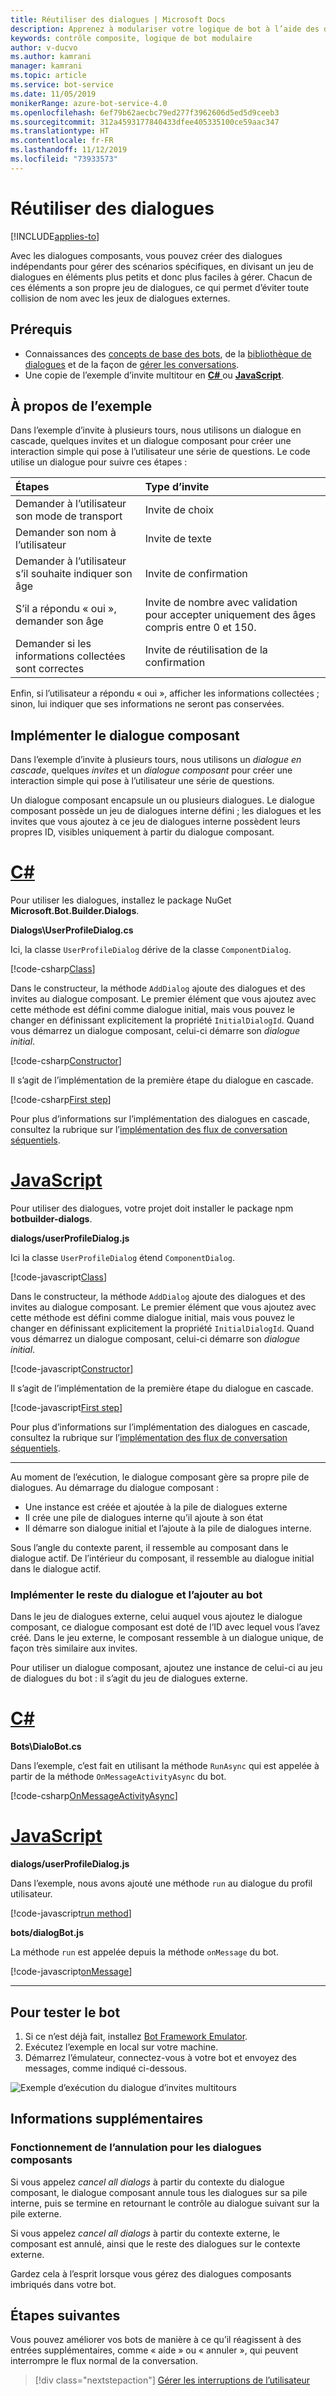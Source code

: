 ```yaml
---
title: Réutiliser des dialogues | Microsoft Docs
description: Apprenez à modulariser votre logique de bot à l’aide des dialogues composants du kit SDK Bot Framework.
keywords: contrôle composite, logique de bot modulaire
author: v-ducvo
ms.author: kamrani
manager: kamrani
ms.topic: article
ms.service: bot-service
ms.date: 11/05/2019
monikerRange: azure-bot-service-4.0
ms.openlocfilehash: 6ef79b62aecbc79ed277f3962606d5ed5d9ceeb3
ms.sourcegitcommit: 312a4593177840433dfee405335100ce59aac347
ms.translationtype: HT
ms.contentlocale: fr-FR
ms.lasthandoff: 11/12/2019
ms.locfileid: "73933573"
---
```

# <a name="reuse-dialogs"></a>Réutiliser des dialogues

[!INCLUDE[applies-to](../includes/applies-to.md)]

Avec les dialogues composants, vous pouvez créer des dialogues indépendants pour gérer des scénarios spécifiques, en divisant un jeu de dialogues en éléments plus petits et donc plus faciles à gérer. Chacun de ces éléments a son propre jeu de dialogues, ce qui permet d’éviter toute collision de nom avec les jeux de dialogues externes.

## <a name="prerequisites"></a>Prérequis

- Connaissances des [concepts de base des bots][concept-basics], de la [bibliothèque de dialogues][concept-dialogs] et de la façon de [gérer les conversations][simple-flow].
- Une copie de l’exemple d’invite multitour en [**C#** ][cs-sample] ou [**JavaScript**][js-sample].

## <a name="about-the-sample"></a>À propos de l’exemple

Dans l’exemple d’invite à plusieurs tours, nous utilisons un dialogue en cascade, quelques invites et un dialogue composant pour créer une interaction simple qui pose à l’utilisateur une série de questions. Le code utilise un dialogue pour suivre ces étapes :

| Étapes        | Type d’invite  |
|:-------------|:-------------|
| Demander à l’utilisateur son mode de transport | Invite de choix |
| Demander son nom à l’utilisateur | Invite de texte |
| Demander à l’utilisateur s’il souhaite indiquer son âge | Invite de confirmation |
| S’il a répondu « oui », demander son âge  | Invite de nombre avec validation pour accepter uniquement des âges compris entre 0 et 150. |
| Demander si les informations collectées sont correctes | Invite de réutilisation de la confirmation |

Enfin, si l’utilisateur a répondu « oui », afficher les informations collectées ; sinon, lui indiquer que ses informations ne seront pas conservées.

## <a name="implement-the-component-dialog"></a>Implémenter le dialogue composant

Dans l’exemple d’invite à plusieurs tours, nous utilisons un _dialogue en cascade_, quelques _invites_ et un _dialogue composant_ pour créer une interaction simple qui pose à l’utilisateur une série de questions.

Un dialogue composant encapsule un ou plusieurs dialogues. Le dialogue composant possède un jeu de dialogues interne défini ; les dialogues et les invites que vous ajoutez à ce jeu de dialogues interne possèdent leurs propres ID, visibles uniquement à partir du dialogue composant.

# <a name="ctabcsharp"></a>[C#](#tab/csharp)

Pour utiliser les dialogues, installez le package NuGet **Microsoft.Bot.Builder.Dialogs**.

**Dialogs\UserProfileDialog.cs**

Ici, la classe `UserProfileDialog` dérive de la classe `ComponentDialog`.

[!code-csharp[Class](~/../botbuilder-samples/samples/csharp_dotnetcore/05.multi-turn-prompt/Dialogs/UserProfileDialog.cs?range=13)]

Dans le constructeur, la méthode `AddDialog` ajoute des dialogues et des invites au dialogue composant. Le premier élément que vous ajoutez avec cette méthode est défini comme dialogue initial, mais vous pouvez le changer en définissant explicitement la propriété `InitialDialogId`. Quand vous démarrez un dialogue composant, celui-ci démarre son _dialogue initial_.

[!code-csharp[Constructor](~/../botbuilder-samples/samples/csharp_dotnetcore/05.multi-turn-prompt/Dialogs/UserProfileDialog.cs?range=17-42)]

Il s’agit de l’implémentation de la première étape du dialogue en cascade.

[!code-csharp[First step](~/../botbuilder-samples/samples/csharp_dotnetcore/05.multi-turn-prompt/Dialogs/UserProfileDialog.cs?range=44-54)]

Pour plus d’informations sur l’implémentation des dialogues en cascade, consultez la rubrique sur l’[implémentation des flux de conversation séquentiels](bot-builder-dialog-manage-complex-conversation-flow.md).

# <a name="javascripttabjavascript"></a>[JavaScript](#tab/javascript)

Pour utiliser des dialogues, votre projet doit installer le package npm **botbuilder-dialogs**.

**dialogs/userProfileDialog.js**

Ici la classe `UserProfileDialog` étend `ComponentDialog`.

[!code-javascript[Class](~/../botbuilder-samples/samples/javascript_nodejs/05.multi-turn-prompt/dialogs/userProfileDialog.js?range=24)]

Dans le constructeur, la méthode `AddDialog` ajoute des dialogues et des invites au dialogue composant. Le premier élément que vous ajoutez avec cette méthode est défini comme dialogue initial, mais vous pouvez le changer en définissant explicitement la propriété `InitialDialogId`. Quand vous démarrez un dialogue composant, celui-ci démarre son _dialogue initial_.

[!code-javascript[Constructor](~/../botbuilder-samples/samples/javascript_nodejs/05.multi-turn-prompt/dialogs/userProfileDialog.js?range=25-45)]

Il s’agit de l’implémentation de la première étape du dialogue en cascade.

[!code-javascript[First step](~/../botbuilder-samples/samples/javascript_nodejs/05.multi-turn-prompt/dialogs/userProfileDialog.js?range=64-71)]

Pour plus d’informations sur l’implémentation des dialogues en cascade, consultez la rubrique sur l’[implémentation des flux de conversation séquentiels](bot-builder-dialog-manage-complex-conversation-flow.md).

---

Au moment de l’exécution, le dialogue composant gère sa propre pile de dialogues. Au démarrage du dialogue composant :

- Une instance est créée et ajoutée à la pile de dialogues externe
- Il crée une pile de dialogues interne qu’il ajoute à son état
- Il démarre son dialogue initial et l’ajoute à la pile de dialogues interne.

Sous l’angle du contexte parent, il ressemble au composant dans le dialogue actif. De l’intérieur du composant, il ressemble au dialogue initial dans le dialogue actif.

### <a name="implement-the-rest-of-the-dialog-and-add-it-to-the-bot"></a>Implémenter le reste du dialogue et l’ajouter au bot

Dans le jeu de dialogues externe, celui auquel vous ajoutez le dialogue composant, ce dialogue composant est doté de l’ID avec lequel vous l’avez créé. Dans le jeu externe, le composant ressemble à un dialogue unique, de façon très similaire aux invites.

Pour utiliser un dialogue composant, ajoutez une instance de celui-ci au jeu de dialogues du bot : il s’agit du jeu de dialogues externe.

# <a name="ctabcsharp"></a>[C#](#tab/csharp)

**Bots\DialoBot.cs**

Dans l’exemple, c’est fait en utilisant la méthode `RunAsync` qui est appelée à partir de la méthode `OnMessageActivityAsync` du bot.

[!code-csharp[OnMessageActivityAsync](~/../botbuilder-samples/samples/csharp_dotnetcore/05.multi-turn-prompt/Bots/DialogBot.cs?range=42-48)]

# <a name="javascripttabjavascript"></a>[JavaScript](#tab/javascript)

**dialogs/userProfileDialog.js**

Dans l’exemple, nous avons ajouté une méthode `run` au dialogue du profil utilisateur.

[!code-javascript[run method](~/../botbuilder-samples/samples/javascript_nodejs/05.multi-turn-prompt/dialogs/userProfileDialog.js?range=53-62)]

**bots/dialogBot.js**

La méthode `run` est appelée depuis la méthode `onMessage` du bot.

[!code-javascript[onMessage](~/../botbuilder-samples/samples/javascript_nodejs/05.multi-turn-prompt/bots/dialogBot.js?range=24-31&highlight=5)]

---

## <a name="to-test-the-bot"></a>Pour tester le bot

1. Si ce n’est déjà fait, installez [Bot Framework Emulator](https://aka.ms/bot-framework-emulator-readme).
1. Exécutez l’exemple en local sur votre machine.
1. Démarrez l’émulateur, connectez-vous à votre bot et envoyez des messages, comme indiqué ci-dessous.

![Exemple d’exécution du dialogue d’invites multitours](../media/emulator-v4/multi-turn-prompt.png)

## <a name="additional-information"></a>Informations supplémentaires

### <a name="how-cancellation-works-for-component-dialogs"></a>Fonctionnement de l’annulation pour les dialogues composants

Si vous appelez _cancel all dialogs_ à partir du contexte du dialogue composant, le dialogue composant annule tous les dialogues sur sa pile interne, puis se termine en retournant le contrôle au dialogue suivant sur la pile externe.

Si vous appelez _cancel all dialogs_ à partir du contexte externe, le composant est annulé, ainsi que le reste des dialogues sur le contexte externe.

Gardez cela à l’esprit lorsque vous gérez des dialogues composants imbriqués dans votre bot.

## <a name="next-steps"></a>Étapes suivantes

Vous pouvez améliorer vos bots de manière à ce qu’il réagissent à des entrées supplémentaires, comme « aide » ou « annuler », qui peuvent interrompre le flux normal de la conversation.

> [!div class="nextstepaction"]
> [Gérer les interruptions de l’utilisateur](bot-builder-howto-handle-user-interrupt.md)

<!-- Footnote-style links -->

[concept-basics]: bot-builder-basics.md
[concept-state]: bot-builder-concept-state.md
[concept-dialogs]: bot-builder-concept-dialog.md

[simple-flow]: bot-builder-dialog-manage-conversation-flow.md
[prompting]: bot-builder-prompts.md
[component-dialogs]: bot-builder-compositcontrol.md

[cs-sample]: https://aka.ms/cs-multi-prompts-sample
[js-sample]: https://aka.ms/js-multi-prompts-sample
